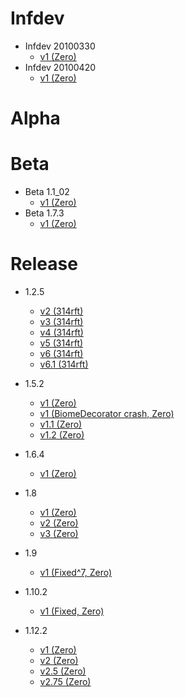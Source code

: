 # Infdev
- Infdev 20100330
    - [v1 (Zero)](https://soldev69.github.io/zeblog/downloads/mods/64bit-coordinates/infdev/inf-20100330/minecraft-inf-20100330-v1-zero.zip)
- Infdev 20100420
    - [v1 (Zero)](https://soldev69.github.io/zeblog/downloads/mods/64bit-coordinates/infdev/inf-20100420/minecraft-inf-20100420-v1-zero.zip)
# Alpha

# Beta
- Beta 1.1_02
    - [v1 (Zero)](https://soldev69.github.io/zeblog/downloads/mods/64bit-coordinates/beta/b1.1_02/minecraft-b1.1_02-v1-zero.zip)
- Beta 1.7.3
    - [v1 (Zero)](https://soldev69.github.io/zeblog/downloads/mods/64bit-coordinates/beta/b1.7.3/minecraft-b1.7.3-v1-zero.zip)
# Release
- 1.2.5
    - [v2 (314rft)](https://soldev69.github.io/zeblog/downloads/mods/64bit-coordinates/release/1.2.5/1_2_5_64bitcoords_v2.zip)
    - [v3 (314rft)](https://soldev69.github.io/zeblog/downloads/mods/64bit-coordinates/release/1.2.5/1_2_5_64bitcoords_v3.zip)
    - [v4 (314rft)](https://soldev69.github.io/zeblog/downloads/mods/64bit-coordinates/release/1.2.5/1_2_5_64bitcoords_v4.zip)
    - [v5 (314rft)](https://soldev69.github.io/zeblog/downloads/mods/64bit-coordinates/release/1.2.5/1_2_5_64bitcoords_v5.zip)
    - [v6 (314rft)](https://soldev69.github.io/zeblog/downloads/mods/64bit-coordinates/release/1.2.5/1_2_5_64bitcoords_v6.zip)
    - [v6.1 (314rft)](https://soldev69.github.io/zeblog/downloads/mods/64bit-coordinates/release/1.2.5/1_2_5_64bitcoords_v6_1.zip)

- 1.5.2
    - [v1 (Zero)](https://soldev69.github.io/zeblog/downloads/mods/64bit-coordinates/release/1.5.2/minecraft-1.5.2-64bit-v1-zero.zip)
    - [v1 (BiomeDecorator crash, Zero)](https://soldev69.github.io/zeblog/downloads/mods/64bit-coordinates/release/1.5.2/minecraft-1.5.2-64bit-v1-biomedecorator-crash-zero.zip)
    - [v1.1 (Zero)](https://soldev69.github.io/zeblog/downloads/mods/64bit-coordinates/release/1.5.2/minecraft-1.5.2-64bit-v1.1-zero.zip)
    - [v1.2 (Zero)](https://soldev69.github.io/zeblog/downloads/mods/64bit-coordinates/release/1.5.2/minecraft-1.5.2-64bit-v1.2-zero.zip)

- 1.6.4
    - [v1 (Zero)](https://soldev69.github.io/zeblog/downloads/mods/64bit-coordinates/release/1.6.4/minecraft-1.6.4-64bit-v1-zero.zip)

- 1.8
    - [v1 (Zero)](https://soldev69.github.io/zeblog/downloads/mods/64bit-coordinates/release/1.8/minecraft-1.8-64bit-v1-zero.zip)
    - [v2 (Zero)](https://soldev69.github.io/zeblog/downloads/mods/64bit-coordinates/release/1.8/minecraft-1.8-64bit-v2-zero.zip)
    - [v3 (Zero)](https://soldev69.github.io/zeblog/downloads/mods/64bit-coordinates/release/1.8/minecraft-1.8-64bit-v3-zero.zip)

- 1.9
    - [v1 (Fixed^7, Zero)](https://soldev69.github.io/zeblog/downloads/mods/64bit-coordinates/release/1.9/minecraft-1.9-64bit-v1-fixed-fixed-fixed-fixed-fixed-fixed-fixed-zero.zip)

- 1.10.2
    - [v1 (Fixed, Zero)](https://soldev69.github.io/zeblog/downloads/mods/64bit-coordinates/release/1.10.2/minecraft-1.10.2-64bit-v1-zero-fixed.zip)

- 1.12.2
    - [v1 (Zero)](https://soldev69.github.io/zeblog/downloads/mods/64bit-coordinates/release/1.12.2/minecraft1.12.2-64bit-V1.zip)
    - [v2 (Zero)](https://soldev69.github.io/zeblog/downloads/mods/64bit-coordinates/release/1.12.2/minecraft-1.12.2-64bit-V2.zip)
    - [v2.5 (Zero)](https://soldev69.github.io/zeblog/downloads/mods/64bit-coordinates/release/1.12.2/minecraft-1.12.2-64bit-v2.5-zero.zip)
    - [v2.75 (Zero)](https://soldev69.github.io/zeblog/downloads/mods/64bit-coordinates/release/1.12.2/minecraft-1.12.2-64-bit-v2.75.zip)